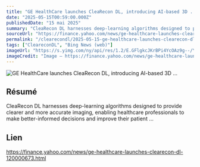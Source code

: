 ```yaml
---
title: "GE HealthCare launches CleaRecon DL, introducing AI-based 3D ..."
date: "2025-05-15T00:59:00.000Z"
publishedDate: "15 mai 2025"
summary: "CleaRecon DL harnesses deep-learning algorithms designed to provide clearer and more accurate imaging, enabling healthcare professionals to make better-informed decisions and improve their patient ..."
sourceUrl: "https://finance.yahoo.com/news/ge-healthcare-launches-clearecon-dl-120000673.html"
permalink: "/clearecondl/2025-05-15-ge-healthcare-launches-clearecon-dl-introducing-ai-based-3d"
tags: ["CleareconDL", "Bing News (web)"]
imageUrl: "https://s.yimg.com/ny/api/res/1.2/E.GFlgkcJKrBPi4YcOAz9g--/YXBwaWQ9aGlnaGxhbmRlcjt3PTEyMDA7aD00MDk-/https://media.zenfs.com/en/business-wire.com/4b733c1b40f39f7aab48327e3ef56bd5"
imageCredit: "Image — https://finance.yahoo.com/news/ge-healthcare-launches-clearecon-dl-120000673.html"
---
```


![GE HealthCare launches CleaRecon DL, introducing AI-based 3D ...](https://s.yimg.com/ny/api/res/1.2/E.GFlgkcJKrBPi4YcOAz9g--/YXBwaWQ9aGlnaGxhbmRlcjt3PTEyMDA7aD00MDk-/https://media.zenfs.com/en/business-wire.com/4b733c1b40f39f7aab48327e3ef56bd5)

## Résumé

CleaRecon DL harnesses deep-learning algorithms designed to provide clearer and more accurate imaging, enabling healthcare professionals to make better-informed decisions and improve their patient ...

## Lien

https://finance.yahoo.com/news/ge-healthcare-launches-clearecon-dl-120000673.html
